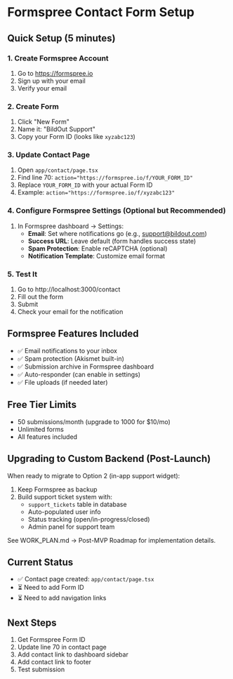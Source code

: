 # Formspree Contact Form Setup

## Quick Setup (5 minutes)

### 1. Create Formspree Account
1. Go to https://formspree.io
2. Sign up with your email
3. Verify your email

### 2. Create Form
1. Click "New Form"
2. Name it: "BildOut Support"
3. Copy your Form ID (looks like `xyzabc123`)

### 3. Update Contact Page
1. Open `app/contact/page.tsx`
2. Find line 70: `action="https://formspree.io/f/YOUR_FORM_ID"`
3. Replace `YOUR_FORM_ID` with your actual Form ID
4. Example: `action="https://formspree.io/f/xyzabc123"`

### 4. Configure Formspree Settings (Optional but Recommended)
1. In Formspree dashboard → Settings:
   - **Email**: Set where notifications go (e.g., support@bildout.com)
   - **Success URL**: Leave default (form handles success state)
   - **Spam Protection**: Enable reCAPTCHA (optional)
   - **Notification Template**: Customize email format

### 5. Test It
1. Go to http://localhost:3000/contact
2. Fill out the form
3. Submit
4. Check your email for the notification

## Formspree Features Included

- ✅ Email notifications to your inbox
- ✅ Spam protection (Akismet built-in)
- ✅ Submission archive in Formspree dashboard
- ✅ Auto-responder (can enable in settings)
- ✅ File uploads (if needed later)

## Free Tier Limits

- 50 submissions/month (upgrade to 1000 for $10/mo)
- Unlimited forms
- All features included

## Upgrading to Custom Backend (Post-Launch)

When ready to migrate to Option 2 (in-app support widget):

1. Keep Formspree as backup
2. Build support ticket system with:
   - `support_tickets` table in database
   - Auto-populated user info
   - Status tracking (open/in-progress/closed)
   - Admin panel for support team

See WORK_PLAN.md → Post-MVP Roadmap for implementation details.

## Current Status

- ✅ Contact page created: `app/contact/page.tsx`
- ⏳ Need to add Form ID
- ⏳ Need to add navigation links

## Next Steps

1. Get Formspree Form ID
2. Update line 70 in contact page
3. Add contact link to dashboard sidebar
4. Add contact link to footer
5. Test submission
